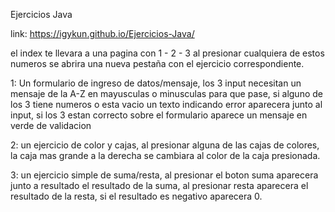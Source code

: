 Ejercicios Java

link: https://igykun.github.io/Ejercicios-Java/

el index te llevara a una pagina con 1 - 2 - 3
al presionar cualquiera de estos numeros se abrira una nueva pestaña con el ejercicio correspondiente.

1: Un formulario de ingreso de datos/mensaje, los 3 input necesitan un mensaje de la A-Z en mayusculas o minusculas para que pase, si alguno de los 3 tiene numeros o esta vacio un texto indicando error aparecera junto al input, si los 3 estan correcto sobre el formulario aparece un mensaje en verde de validacion

2: un ejercicio de color y cajas, al presionar alguna de las cajas de colores, la caja mas grande a la derecha se cambiara al color de la caja presionada.

3: un ejercicio simple de suma/resta, al presionar el boton suma aparecera junto a resultado el resultado de la suma, al presionar resta aparecera el resultado de la resta, si el resultado es negativo aparecera 0.